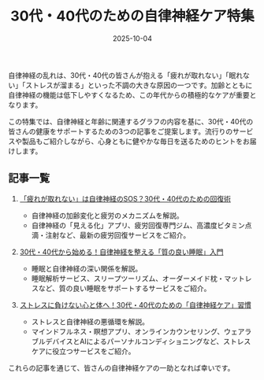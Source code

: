 ﻿---
title: "30代・40代のための自律神経ケア特集"
date: 2025-10-04
tags: [自律神経, 特集, 健康]
category: health
image: /ltb-blog/article_images/health/autonomic_overview_thumbnail.png
description: "自律神経と年齢の関係を解説し、30代・40代が取り入れたいケア方法と最新サービスを紹介する特集です。"
---

自律神経の乱れは、30代・40代の皆さんが抱える「疲れが取れない」「眠れない」「ストレスが溜まる」といった不調の大きな原因の一つです。加齢とともに自律神経の機能は低下しやすくなるため、この年代からの積極的なケアが重要となります。

この特集では、自律神経と年齢に関連するグラフの内容を基に、30代・40代の皆さんの健康をサポートするための3つの記事をご提案します。流行りのサービスや製品もご紹介しながら、心身ともに健やかな毎日を送るためのヒントをお届けします。

## 記事一覧

1. [「疲れが取れない」は自律神経のSOS？30代・40代のための回復術](article_fatigue_recovery.md)

   - 自律神経の加齢変化と疲労のメカニズムを解説。
   - 自律神経の「見える化」アプリ、疲労回復専門ジム、高濃度ビタミン点滴・注射など、最新の疲労回復サービスをご紹介。

2. [30代・40代から始める！自律神経を整える「質の良い睡眠」入門](article_quality_sleep.md)

   - 睡眠と自律神経の深い関係を解説。
   - 睡眠解析サービス、スリープツーリズム、オーダーメイド枕・マットレスなど、質の良い睡眠をサポートするサービスをご紹介。

3. [ストレスに負けない心と体へ！30代・40代のための「自律神経ケア」習慣](article_stress_care.md)

   - ストレスと自律神経の悪循環を解説。
   - マインドフルネス・瞑想アプリ、オンラインカウンセリング、ウェアラブルデバイスとAIによるパーソナルコンディショニングなど、ストレスケアに役立つサービスをご紹介。

これらの記事を通じて、皆さんの自律神経ケアの一助となれば幸いです。
